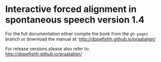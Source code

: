Interactive forced alignment in spontaneous speech version 1.4
===============================================================================
For the full documentation either compile the book from the ```gh-pages```
branch or download the manual at: http://dopefishh.github.io/praatalign/

For release versions please also refer to:
http://dopefishh.github.io/praatalign/
